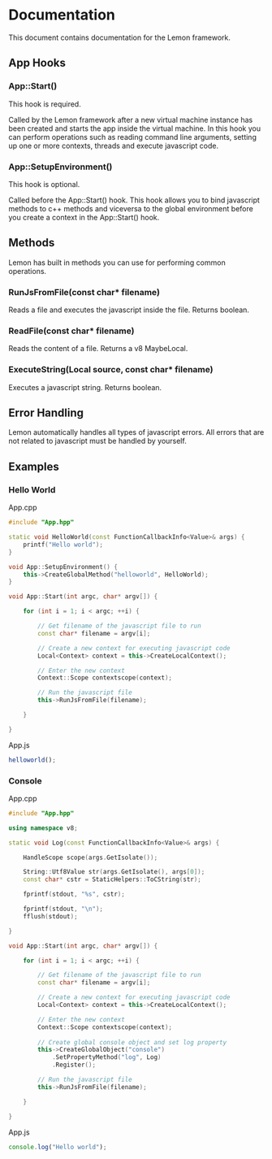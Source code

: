# Documentation

This document contains documentation for the Lemon framework.

## App Hooks

### App::Start()

This hook is required.

Called by the Lemon framework after a new virtual machine instance has been created and starts the app inside the virtual machine. In this hook you can perform operations such as reading command line arguments, setting up one or more contexts, threads and execute javascript code.

### App::SetupEnvironment()

This hook is optional.

Called before the App::Start() hook. This hook allows you to bind javascript methods to c++ methods and viceversa to the global environment before you create a context in the App::Start() hook.

## Methods

Lemon has built in methods you can use for performing common operations.

### RunJsFromFile(const char* filename)

Reads a file and executes the javascript inside the file. Returns boolean.

### ReadFile(const char* filename)

Reads the content of a file. Returns a v8 MaybeLocal<String>.
	
### ExecuteString(Local<String> source, const char* filename) 

Executes a javascript string. Returns boolean.

## Error Handling

Lemon automatically handles all types of javascript errors. All errors that are not related to javascript must be handled by yourself.

## Examples

### Hello World

App.cpp

```c++
#include "App.hpp"

static void HelloWorld(const FunctionCallbackInfo<Value>& args) {	
	printf("Hello world");
}

void App::SetupEnvironment() {
	this->CreateGlobalMethod("helloworld", HelloWorld);
}

void App::Start(int argc, char* argv[]) {

	for (int i = 1; i < argc; ++i) {

		// Get filename of the javascript file to run
		const char* filename = argv[i];

		// Create a new context for executing javascript code
		Local<Context> context = this->CreateLocalContext();

		// Enter the new context
		Context::Scope contextscope(context);

		// Run the javascript file
		this->RunJsFromFile(filename);

	}

}
```

App.js

```js
helloworld();
```

### Console

App.cpp

```c++
#include "App.hpp"

using namespace v8;

static void Log(const FunctionCallbackInfo<Value>& args) {

    HandleScope scope(args.GetIsolate());

    String::Utf8Value str(args.GetIsolate(), args[0]);
    const char* cstr = StaticHelpers::ToCString(str);

    fprintf(stdout, "%s", cstr);

    fprintf(stdout, "\n");
    fflush(stdout);

}

void App::Start(int argc, char* argv[]) {

	for (int i = 1; i < argc; ++i) {

		// Get filename of the javascript file to run
		const char* filename = argv[i];

		// Create a new context for executing javascript code
		Local<Context> context = this->CreateLocalContext();

		// Enter the new context
		Context::Scope contextscope(context);
		
		// Create global console object and set log property
		this->CreateGlobalObject("console")
			.SetPropertyMethod("log", Log)
			.Register();

		// Run the javascript file
		this->RunJsFromFile(filename);

	}

}
```

App.js

```js
console.log("Hello world");
```
